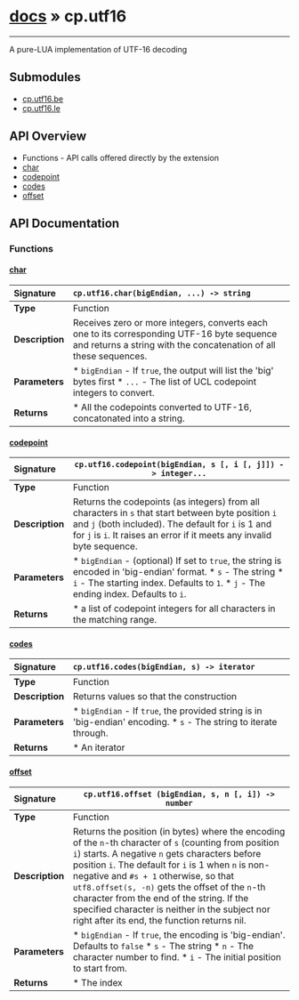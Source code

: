 # [docs](index.md) » cp.utf16
---

A pure-LUA implementation of UTF-16 decoding

## Submodules
 * [cp.utf16.be](cp.utf16.be.md)
 * [cp.utf16.le](cp.utf16.le.md)

## API Overview
* Functions - API calls offered directly by the extension
 * [char](#char)
 * [codepoint](#codepoint)
 * [codes](#codes)
 * [offset](#offset)

## API Documentation

### Functions

#### [char](#char)
| <span style="float: left;">**Signature**</span> | <span style="float: left;">`cp.utf16.char(bigEndian, ...) -> string` </span>                                                          |
| -----------------------------------------------------|---------------------------------------------------------------------------------------------------------|
| **Type**                                             | Function                                                                                         |
| **Description**                                      | Receives zero or more integers, converts each one to its corresponding UTF-16 byte sequence and returns a string with the concatenation of all these sequences.                                                                                         |
| **Parameters**                                       |  * `bigEndian`	- If `true`, the output will list the 'big' bytes first * `...`		- The list of UCL codepoint integers to convert.                                       |
| **Returns**                                          |  * All the codepoints converted to UTF-16, concatonated into a string.                                                |

#### [codepoint](#codepoint)
| <span style="float: left;">**Signature**</span> | <span style="float: left;">`cp.utf16.codepoint(bigEndian, s [, i [, j]]) -> integer...` </span>                                                          |
| -----------------------------------------------------|---------------------------------------------------------------------------------------------------------|
| **Type**                                             | Function                                                                                         |
| **Description**                                      | Returns the codepoints (as integers) from all characters in `s` that start between byte position `i` and `j` (both included). The default for `i` is 1 and for `j` is `i`. It raises an error if it meets any invalid byte sequence.                                                                                         |
| **Parameters**                                       |  * `bigEndian`		- (optional) If set to `true`, the string is encoded in 'big-endian' format. * `s`				- The string * `i`				- The starting index. Defaults to `1`. * `j`				- The ending index. Defaults to `i`.                                       |
| **Returns**                                          |  * a list of codepoint integers for all characters in the matching range.                                                |

#### [codes](#codes)
| <span style="float: left;">**Signature**</span> | <span style="float: left;">`cp.utf16.codes(bigEndian, s) -> iterator` </span>                                                          |
| -----------------------------------------------------|---------------------------------------------------------------------------------------------------------|
| **Type**                                             | Function                                                                                         |
| **Description**                                      | Returns values so that the construction                                                                                         |
| **Parameters**                                       |  * `bigEndian`		- If `true`, the provided string is in 'big-endian' encoding. * `s`				- The string to iterate through.                                       |
| **Returns**                                          |  * An iterator                                                |

#### [offset](#offset)
| <span style="float: left;">**Signature**</span> | <span style="float: left;">`cp.utf16.offset (bigEndian, s, n [, i]) -> number` </span>                                                          |
| -----------------------------------------------------|---------------------------------------------------------------------------------------------------------|
| **Type**                                             | Function                                                                                         |
| **Description**                                      | Returns the position (in bytes) where the encoding of the `n`-th character of `s` (counting from position `i`) starts. A negative `n` gets characters before position `i`. The default for `i` is 1 when `n` is non-negative and `#s + 1` otherwise, so that `utf8.offset(s, -n)` gets the offset of the `n`-th character from the end of the string. If the specified character is neither in the subject nor right after its end, the function returns nil.                                                                                         |
| **Parameters**                                       |  * `bigEndian`		- If `true`, the encoding is 'big-endian'. Defaults to `false` * `s`				- The string * `n`				- The character number to find. * `i`				- The initial position to start from.                                       |
| **Returns**                                          |  * The index                                                |

